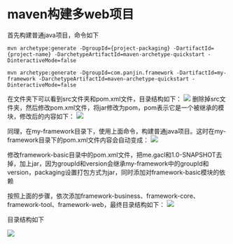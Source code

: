 # maven构建多web项目 #

首先构建普通java项目，命令如下

    mvn archetype:generate -DgroupId={project-packaging} -DartifactId={project-name} -DarchetypeArtifactId=maven-archetype-quickstart -DinteractiveMode=false

    mvn archetype:generate -DgroupId=com.panjin.framework -DartifactId=my-framework -DarchetypeArtifactId=maven-archetype-quickstart -DinteractiveMode=false

在文件夹下可以看到src文件夹和pom.xml文件，目录结构如下：
![](http://i.imgur.com/2gSYVxL.png)
删除掉src文件夹，然后修改pom.xml文件，将<packaging>jar</packaging>修改为<packaging>pom</packaging>，pom表示它是一个被继承的模块，修改后的内容如下：
![](http://i.imgur.com/rtHgRBr.png)

同理，在my-framework目录下，使用上面命令，构建普通java项目。这时在my-framework目录下的pom.xml文件内容会自动变成：
![](http://i.imgur.com/6CP1NC8.png)

修改framework-basic目录中的pom.xml文件，把<groupId>me.gacl</groupId>和<version>1.0-SNAPSHOT</version>去掉，加上<packaging>jar</packaging>，因为groupId和version会继承my-framework中的groupId和version，packaging设置打包方式为jar，同时添加对framework-basic模块的依赖

按照上面的步骤，依次添加framework-business、framework-core、framework-tool、framework-web，最终目录结构如下：
![](http://i.imgur.com/iBFD5Sm.png)

目录结构如下

![](http://i.imgur.com/5l7X9YN.png)

